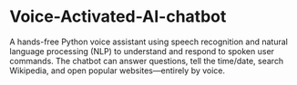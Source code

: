 # Voice-Activated-AI-chatbot

A hands-free Python voice assistant using speech recognition and natural language processing (NLP) to understand and respond to spoken user commands. The chatbot can answer questions, tell the time/date, search Wikipedia, and open popular websites—entirely by voice.
